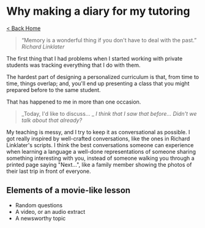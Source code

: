 # Why making a diary for my tutoring

[< Back Home](/)

> “Memory is a wonderful thing if you don't have to deal with the past.”
> _Richard Linklater_

The first thing that I had problems when I started working with private students was tracking everything that I do with them.

The hardest part of designing a personalized curriculum is that, from time to time, things overlap; and, you'll end up presenting a class that you might prepared before to the same student. 

That has happened to me in more than one occasion. 
> _Today, I'd like to discuss... _
> *I think that I saw that before... Didn't we talk about that already?*

My teaching is messy, and I try to keep it as conversational as possible. I got really inspired by well-crafted conversations, like the ones in Richard Linklater's scripts. I think the best conversations someone can experience when learning a language a well-done representations of someone sharing something interesting with you, instead of someone walking you through a printed page saying "Next...", like a family member showing the photos of their last trip in front of everyone.

## Elements of a movie-like lesson
  - Random questions
  - A video, or an audio extract
  - A newsworthy topic 


